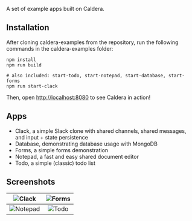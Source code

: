 A set of example apps built on Caldera.

## Installation

After cloning caldera-examples from the repository, run the following commands in the caldera-examples folder:

    npm install
    npm run build
    
    # also included: start-todo, start-notepad, start-database, start-forms
    npm run start-clack

Then, open [http://localhost:8080](http://localhost:8080) to see Caldera in action!

## Apps

- Clack, a simple Slack clone with shared channels, shared messages, and input + state persistence
- Database, demonstrating database usage with MongoDB
- Forms, a simple forms demonstration
- Notepad, a fast and easy shared document editor
- Todo, a simple (classic) todo list

## Screenshots

![Clack](https://github.com/calderajs/caldera-examples/screenshots/clack.png)             |  ![Forms](https://github.com/calderajs/caldera-examples/screenshots/forms.png)
:-------------------------:|:-------------------------:
![Notepad](https://github.com/calderajs/caldera-examples/screenshots/notepad.png)  |  ![Todo](https://github.com/calderajs/caldera-examples/screenshots/todo.png)
